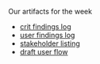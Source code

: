Our artifacts for the week
- [crit findings log](https://github.com/Cash-Economy/BMGF/blob/master/process/Crit%20Findings%20Log.md)
- [user findings log](https://github.com/Cash-Economy/BMGF/blob/master/research/Vox%20Populi.md)
- [stakeholder listing](https://github.com/Cash-Economy/BMGF/blob/master/process/Stakeholders.md)
- [draft user flow](https://github.com/Cash-Economy/BMGF/blob/master/Artifacts/elements/user-flow/KJ_rough_user_flow.pdf)
